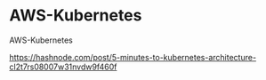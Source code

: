 # AWS-Kubernetes
AWS-Kubernetes

https://hashnode.com/post/5-minutes-to-kubernetes-architecture-cl2t7rs08007w31nvdw9f460f
